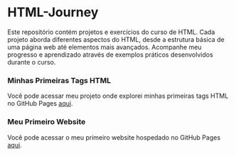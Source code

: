 # HTML-Journey
Este repositório contém projetos e exercícios do curso de HTML. Cada projeto aborda diferentes aspectos do HTML, desde a estrutura básica de uma página web até elementos mais avançados. Acompanhe meu progresso e aprendizado através de exemplos práticos desenvolvidos durante o curso.

### Minhas Primeiras Tags HTML

Você pode acessar meu projeto onde explorei minhas primeiras tags HTML no GitHub Pages [aqui](https://lucslima96.github.io/HTML-Journey/Primeiras%20tags/index.html).

### Meu Primeiro Website
Você pode acessar o meu primeiro website hospedado no GitHub Pages [aqui](https://lucslima96.github.io/HTML-Journey/Meu%20primeiro%20site/index.html).
